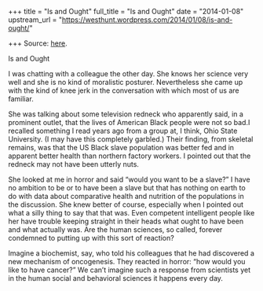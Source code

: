 +++
title = "Is and Ought"
full_title = "Is and Ought"
date = "2014-01-08"
upstream_url = "https://westhunt.wordpress.com/2014/01/08/is-and-ought/"

+++
Source: [here](https://westhunt.wordpress.com/2014/01/08/is-and-ought/).

Is and Ought

I was chatting with a colleague the other day. She knows her science
very well and she is no kind of moralistic posturer. Nevertheless she
came up with the kind of knee jerk in the conversation with which most
of us are familiar.

She was talking about some television redneck who apparently said, in a
prominent outlet, that the lives of American Black people were not so
bad.I recalled something I read years ago from a group at, I think, Ohio
State University. (I may have this completely garbled.) Their finding,
from skeletal remains, was that the US Black slave population was better
fed and in apparent better health than northern factory workers. I
pointed out that the redneck may not have been utterly nuts.

She looked at me in horror and said “would you want to be a slave?” I
have no ambition to be or to have been a slave but that has nothing on
earth to do with data about comparative health and nutrition of the
populations in the discussion. She knew better of course, especially
when I pointed out what a silly thing to say that that was. Even
competent intelligent people like her have trouble keeping straight in
their heads what ought to have been and what actually was. Are the human
sciences, so called, forever condemned to putting up with this sort of
reaction?

Imagine a biochemist, say, who told his colleagues that he had
discovered a new mechanism of oncogenesis. They reacted in horror: “how
would you like to have cancer?” We can’t imagine such a response from
scientists yet in the human social and behavioral sciences it happens
every day.

